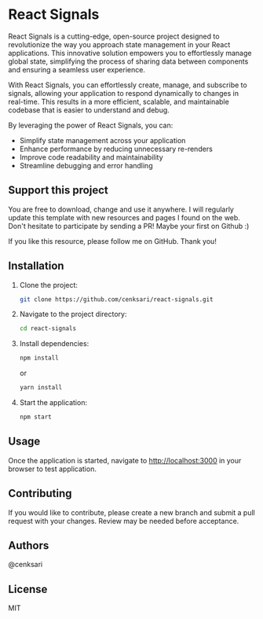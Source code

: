 # React Signals

React Signals is a cutting-edge, open-source project designed to revolutionize the way you approach state management in your React applications. This innovative solution empowers you to effortlessly manage global state, simplifying the process of sharing data between components and ensuring a seamless user experience.

With React Signals, you can effortlessly create, manage, and subscribe to signals, allowing your application to respond dynamically to changes in real-time. This results in a more efficient, scalable, and maintainable codebase that is easier to understand and debug.

By leveraging the power of React Signals, you can:

* Simplify state management across your application
* Enhance performance by reducing unnecessary re-renders
* Improve code readability and maintainability
* Streamline debugging and error handling

## Support this project

You are free to download, change and use it anywhere. I will regularly update this template with new resources and pages I found on the web. Don't hesitate to participate by sending a PR! Maybe your first on Github :)

If you like this resource, please follow me on GitHub. Thank you!

## Installation

1. Clone the project:

   ```bash
   git clone https://github.com/cenksari/react-signals.git
   ```

2. Navigate to the project directory:

   ```bash
   cd react-signals
   ```

3. Install dependencies:

   ```bash
   npm install
   ```

   or

   ```bash
   yarn install
   ```

4. Start the application:

   ```bash
   npm start
   ```

## Usage

Once the application is started, navigate to [http://localhost:3000](http://localhost:3000) in your browser to test application.

## Contributing

If you would like to contribute, please create a new branch and submit a pull request with your changes. Review may be needed before acceptance.

## Authors

@cenksari

## License

MIT
